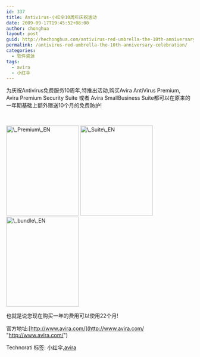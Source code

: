 ```yaml
---
id: 337
title: Antivirus-小红伞10周年庆祝活动
date: 2009-09-17T19:45:52+08:00
author: chonghua
layout: post
guid: http://hechonghua.com/antivirus-red-umbrella-the-10th-anniversary-celebration/
permalink: /antivirus-red-umbrella-the-10th-anniversary-celebration/
categories:
  - 软件资源
tags:
  - avira
  - 小红伞
---
```

[](http://www.avira.com/)为庆祝Antivirus免费服务10周年,特推出活动,购买Avira AntiVirus Premium, Avira Premium Security Suite 或者 Avira SmallBusiness Suite都可以在原来的一年期基础上额外赠送10个月的免费防护!

&#160;

<!--more--><img height="241" alt="\_Premium\_EN" src="http://www.addictivetips.com/wp-content/uploads/2009/09/Premium_EN.jpg" width="195" / alt="Antivirus-小红伞10周年庆祝活动" > <img height="241" alt="\_Suite\_EN" src="http://www.addictivetips.com/wp-content/uploads/2009/09/Suite_EN.jpg" width="195" / alt="Antivirus-小红伞10周年庆祝活动" ><img height="241" alt="\_bundle\_EN" src="http://www.addictivetips.com/wp-content/uploads/2009/09/bundle_EN.jpg" width="195" / alt="Antivirus-小红伞10周年庆祝活动" > 

也就是说您现在购买一年的费用可以使用22个月!

官方地址:[http://www.avira.com/](http://www.avira.com/ "http://www.avira.com/")

<div class="wlWriterEditableSmartContent" id="scid:0767317B-992E-4b12-91E0-4F059A8CECA8:b04fea53-8135-4916-9575-0432b972c691" style="padding-right: 0px; display: inline; padding-left: 0px; float: none; padding-bottom: 0px; margin: 0px; padding-top: 0px">
  Technorati 标签: 小红伞,<a href="http://technorati.com/tags/avira" rel="tag">avira</a>
</div>